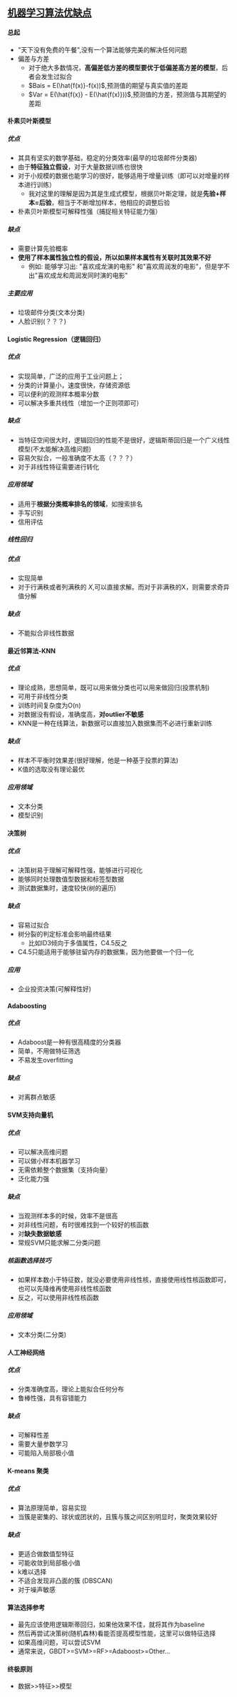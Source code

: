 ## [机器学习算法优缺点](https://zhuanlan.zhihu.com/p/46831267)

#### 总起

- "天下没有免费的午餐",没有一个算法能够完美的解决任何问题
- 偏差与方差
  - 对于绝大多数情况，**高偏差低方差的模型要优于低偏差高方差的模型**，后者会发生过拟合
  - $Bais = E(\hat{f(x)}-f(x))$,预测值的期望与真实值的差距
  - $Var = E(\hat{f(x)} - E(\hat{f(x)}))$,预测值的方差，预测值与其期望的差距

#### 朴素贝叶斯模型

##### 优点

- 其具有坚实的数学基础，稳定的分类效率(最早的垃圾邮件分类器)
- 由于**特征独立假设**，对于大量数据训练也很快
- 对于小规模的数据也能学习的很好，能够适用于增量训练（即可以对增量的样本进行训练）
  - 我对这里的理解是因为其是生成式模型，根据贝叶斯定理，就是**先验+样本=后验**，相当于不断增加样本，他相应的调整后验
- 朴素贝叶斯模型可解释性强（捕捉相关特征能力强）

##### 缺点

- 需要计算先验概率
- **使用了样本属性独立性的假设，所以如果样本属性有关联时其效果不好**
  - 例如: 能够学习出: "喜欢成龙演的电影"  和"喜欢周润发的电影"，但是学不出"喜欢成龙和周润发同时演的电影"

##### 主要应用

- 垃圾邮件分类(文本分类)
- 人脸识别(？？？)

#### **Logistic Regression（逻辑回归）**

##### 优点

- 实现简单，广泛的应用于工业问题上；
- 分类的计算量小，速度很快，存储资源低
- 可以便利的观测样本概率分数
- 可以解决多重共线性（增加一个正则项即可）

##### 缺点

- 当特征空间很大时，逻辑回归的性能不是很好，逻辑斯蒂回归是一个广义线性模型(不太能解决高维问题)
- 容易欠拟合，一般准确度不太高（？？？）
- 对于非线性特征需要进行转化

##### 应用领域

- 适用于**根据分类概率排名的领域**，如搜索排名
- 手写识别
- 信用评估

##### 线性回归

##### 优点

- 实现简单
- 对于行满秩或者列满秩的 $X$,可以直接求解。而对于非满秩的X，则需要求奇异值分解

##### 缺点

- 不能拟合非线性数据

#### 最近邻算法-KNN

##### 优点

- 理论成熟，思想简单，既可以用来做分类也可以用来做回归(投票机制)
- 可用于非线性分类
- 训练时间复杂度为O(n)
- 对数据没有假设，准确度高，**对outlier不敏感**
- KNN是一种在线算法，新数据可以直接加入数据集而不必进行重新训练

##### 缺点

- 样本不平衡时效果差(很好理解，他是一种基于投票的算法)
- K值的选取没有理论最优

##### 应用领域

- 文本分类
- 模型识别

#### 决策树

##### 优点

- 决策树易于理解可解释性强，能够进行可视化
- 能够同时处理数值型数据和标签型数据
- 测试数据集时，速度较快(树的遍历)

##### 缺点

- 容易过拟合
- 树分裂的判定标准会影响最终结果
  - 比如ID3倾向于多值属性，C4.5反之
- C4.5只能适用于能够驻留内存的数据集，因为他要做一个归一化

##### 应用

- 企业投资决策(可解释性好)

#### Adaboosting

##### 优点

- Adaboost是一种有很高精度的分类器
- 简单，不用做特征筛选
- 不易发生overfitting

##### 缺点

- 对离群点敏感

#### SVM支持向量机

##### 优点

- 可以解决高维问题
- 可以做小样本机器学习
- 无需依赖整个数据集（支持向量）
- 泛化能力强

##### 缺点

- 当观测样本多的时候，效率不是很高
- 对非线性问题，有时很难找到一个较好的核函数
- 对**缺失数据敏感**
- 常规SVM只能求解二分类问题

##### 核函数选择技巧

- 如果样本数小于特征数，就没必要使用非线性核，直接使用线性核函数即可，也可以先降维再使用非线性核函数
- 反之，可以使用非线性核函数

##### 应用领域

- 文本分类(二分类)

#### 人工神经网络

##### 优点

- 分类准确度高，理论上能拟合任何分布
- 鲁棒性强，具有容错能力

##### 缺点

- 可解释性差
- 需要大量参数学习
- 可能陷入局部极小值

#### K-means 聚类

##### 优点

- 算法原理简单，容易实现
- 当簇是密集的、球状或团状的，且簇与簇之间区别明显时，聚类效果较好

##### 缺点

- 更适合做数值型特征
- 可能收敛到局部极小值
- k难以选择
- 不适合发现非凸面的簇 (DBSCAN)
- 对于噪声敏感

#### 

#### 算法选择参考

- 最先应该使用逻辑斯蒂回归，如果他效果不佳，就将其作为baseline
- 然后再尝试决策树(随机森林)看能否提高模型性能，这里可以做特征选择
- 如果高维问题，可以尝试SVM
- 通常来说，GBDT>=SVM>=RF>=Adaboost>=Other…



#### 终极原则

- 数据>>特征>>模型